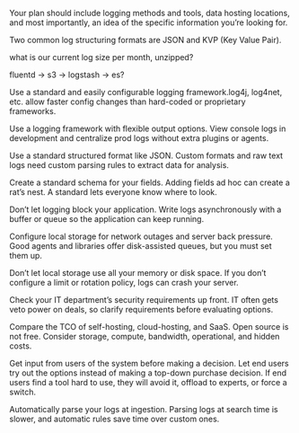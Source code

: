 Your plan should include logging methods and tools, data hosting locations, and most importantly, an idea of the specific information you’re looking for.

Two common log structuring formats are JSON and KVP (Key Value Pair).

what is our current log size per month, unzipped?

fluentd -> s3 -> logstash -> es?

Use a standard and easily configurable logging framework.log4j, log4net, etc. allow faster config changes than hard-coded or proprietary frameworks.

Use a logging framework with flexible output options. View console logs in development and centralize prod logs without extra plugins or agents.

Use a standard structured format like JSON. Custom formats and raw text logs need custom parsing rules to extract data for analysis.

Create a standard schema for your fields. Adding fields ad hoc can create a rat’s nest. A standard lets everyone know where to look.

Don’t let logging block your application. Write logs asynchronously with a buffer or queue so the application can keep running.

Configure local storage for network outages and server back pressure. Good agents and libraries offer disk-assisted queues, but you must set them up.

Don’t let local storage use all your memory or disk space. If you don’t configure a limit or rotation policy, logs can crash your server.

Check your IT department’s security requirements up front. IT often gets veto power on deals, so clarify requirements before evaluating options.

Compare the TCO of self-hosting, cloud-hosting, and SaaS. Open source is not free. Consider storage, compute, bandwidth, operational, and hidden costs.

Get input from users of the system before making a decision. Let end users try out the options instead of making a top-down purchase decision.
If end users find a tool hard to use, they will avoid it, offload to experts, or force a switch.

Automatically parse your logs at ingestion. Parsing logs at search time is slower, and automatic rules save time over custom ones.
